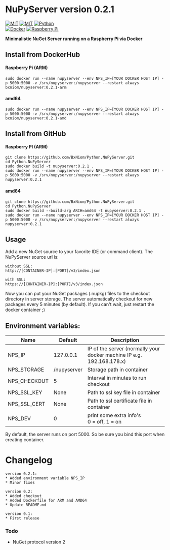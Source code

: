 # NuPyServer version 0.2.1

[![MIT](https://img.shields.io/badge/GitHub-BxNiom-informational?style=flat-square&logo=github)](https://github.com/bxniom)
[![MIT](https://img.shields.io/badge/license-MIT-666666?style=flat-square)](https://opensource.org/licenses/MIT)
[![Python](https://img.shields.io/badge/Python-3.7-informational?style=flat-square&logo=python&logoColor=white)](https://www.python.org)
<br>[![Docker](https://img.shields.io/badge/docker-2496ed?style=flat-square&logo=docker&logoColor=white)](https://hub.docker.com/u/bxniom)
[![Raspberry Pi](https://img.shields.io/badge/Raspberry%20Pi-A22846?style=flat-square&logo=raspberrypi&logoColor=white)](https://www.raspberrypi.org/)

**Minimalistic NuGet Server running on a Raspberry Pi via Docker**

## Install from DockerHub 

#### Raspberry Pi (ARM)
```shell
sudo docker run --name nupyserver --env NPS_IP=[YOUR DOCKER HOST IP] -p 5000:5000 -v /srv/nupyserver:/nupyserver --restart always bxniom/nupyserver:0.2.1-arm
```

#### amd64
```shell
sudo docker run --name nupyserver --env NPS_IP=[YOUR DOCKER HOST IP] -p 5000:5000 -v /srv/nupyserver:/nupyserver --restart always bxniom/nupyserver:0.2.1-amd
```

## Install from GitHub 

#### Raspberry PI (ARM)
```shell
git clone https://github.com/BxNiom/Python.NuPyServer.git
cd Python.NuPyServer
sudo docker build -t nupyserver:0.2.1 .
sudo docker run --name nupyserver --env NPS_IP=[YOUR DOCKER HOST IP] -p 5000:5000 -v /srv/nupyserver:/nupyserver --restart always nupyserver:0.2.1  
```

#### amd64
```shell
git clone https://github.com/BxNiom/Python.NuPyServer.git
cd Python.NuPyServer
sudo docker build --build-arg ARCH=amd64 -t nupyserver:0.2.1 .
sudo docker run --name nupyserver --env NPS_IP=[YOUR DOCKER HOST IP] -p 5000:5000 -v /srv/nupyserver:/nupyserver --restart always nupyserver:0.2.1  
```


## Usage

Add a new NuGet source to your favorite IDE (or command client). The NuPyServer source url is:
```shell
without SSL:
http://[CONTAINER-IP]:[PORT]/v3/index.json

with SSL:
https://[CONTAINER-IP]:[PORT]/v3/index.json
```

Now you can put your NuGet packages (.nupkg) files to the checkout directory in server storage. The server automatically
checkout for new packages every 5 minutes (by default). If you can't wait, just restart the docker container ;)

## Environment variables:

| Name | Default | Description |
-------|---------|-------------|
|NPS_IP|127.0.0.1|IP of the server (normally your docker machine IP e.g. 192.168.178.x)
|NPS_STORAGE | /nupyserver | Storage path in container |
|NPS_CHECKOUT| 5 | Interval in minutes to run checkout
|NPS_SSL_KEY | None | Path to ssl key file in container |
|NPS_SSL_CERT | None | Path to ssl certificate file in container |
|NPS_DEV | 0 | print some extra info's<br>0 = off, 1 = on |

By default, the server runs on port 5000. So be sure you bind this port when creating container.


# Changelog

```
version 0.2.1:
* Added environment variable NPS_IP
* Minor fixes

version 0.2: 
* Added checkout
* Added Dockerfile for ARM and AMD64
* Update README.md

version 0.1: 
* First release
```

### Todo

- NuGet protocol version 2
